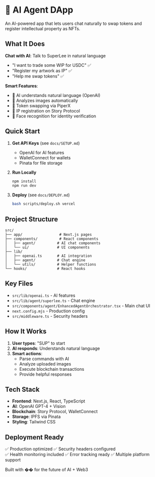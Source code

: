 # 🤖 AI Agent DApp

An AI-powered app that lets users chat naturally to swap tokens and register intellectual property as NFTs.

## What It Does

**Chat with AI**: Talk to SuperLee in natural language
- "I want to trade some WIP for USDC" ✅
- "Register my artwork as IP" ✅  
- "Help me swap tokens" ✅

**Smart Features**:
- 🧠 AI understands natural language (OpenAI)
- 📸 Analyzes images automatically 
- 💱 Token swapping via PiperX
- 🎨 IP registration on Story Protocol
- 👤 Face recognition for identity verification

## Quick Start

1. **Get API Keys** (see `docs/SETUP.md`)
   - OpenAI for AI features
   - WalletConnect for wallets
   - Pinata for file storage

2. **Run Locally**
   ```bash
   npm install
   npm run dev
   ```

3. **Deploy** (see `docs/DEPLOY.md`)
   ```bash
   bash scripts/deploy.sh vercel
   ```

## Project Structure

```
src/
├── app/                 # Next.js pages
├── components/          # React components
│   ├── agent/          # AI chat components
│   └── ui/             # UI components
├── lib/
│   ├── openai.ts       # AI integration
│   ├── agent/          # Chat engine
│   └── utils/          # Helper functions
└── hooks/              # React hooks
```

## Key Files

- `src/lib/openai.ts` - AI features
- `src/lib/agent/superlee.ts` - Chat engine
- `src/components/agent/EnhancedAgentOrchestrator.tsx` - Main chat UI
- `next.config.mjs` - Production config
- `src/middleware.ts` - Security headers

## How It Works

1. **User types**: "SUP" to start
2. **AI responds**: Understands natural language
3. **Smart actions**: 
   - Parse commands with AI
   - Analyze uploaded images
   - Execute blockchain transactions
   - Provide helpful responses

## Tech Stack

- **Frontend**: Next.js, React, TypeScript
- **AI**: OpenAI GPT-4 + Vision
- **Blockchain**: Story Protocol, WalletConnect
- **Storage**: IPFS via Pinata
- **Styling**: Tailwind CSS

## Deployment Ready

✅ Production optimized
✅ Security headers configured  
✅ Health monitoring included
✅ Error tracking ready
✅ Multiple platform support

Built with ��️ for the future of AI + Web3
